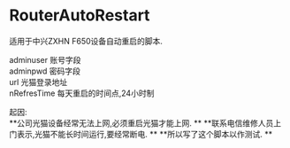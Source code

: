 # RouterAutoRestart
适用于中兴ZXHN F650设备自动重启的脚本.

adminuser   账号字段     
adminpwd    密码字段     
url         光猫登录地址     
nRefresTime 每天重启的时间点,24小时制     

起因:     
    **公司光猫设备经常无法上网,必须重启光猫才能上网.     **
    **联系电信维修人员上门表示,光猫不能长时间运行,要经常断电.     **
    **所以写了这个脚本以作测试.     **
